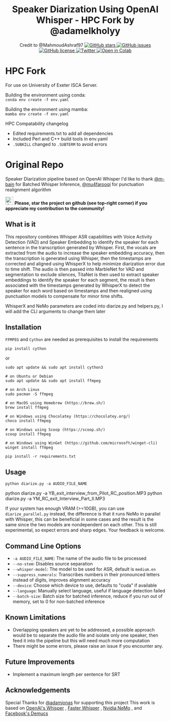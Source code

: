 <h1 align="center">Speaker Diarization Using OpenAI Whisper - HPC Fork by @adamelkholyy</h1>

<p align="center">
  Credit to @MahmoudAshraf97
  <a href="https://github.com/MahmoudAshraf97/whisper-diarization/stargazers">
    <img src="https://img.shields.io/github/stars/MahmoudAshraf97/whisper-diarization.svg?colorA=orange&colorB=orange&logo=github"
         alt="GitHub stars">
  </a>
  <a href="https://github.com/MahmoudAshraf97/whisper-diarization/issues">
        <img src="https://img.shields.io/github/issues/MahmoudAshraf97/whisper-diarization.svg"
             alt="GitHub issues">
  </a>
  <a href="https://github.com/MahmoudAshraf97/whisper-diarization/blob/master/LICENSE">
        <img src="https://img.shields.io/github/license/MahmoudAshraf97/whisper-diarization.svg"
             alt="GitHub license">
  </a>
  <a href="https://twitter.com/intent/tweet?text=&url=https%3A%2F%2Fgithub.com%2FMahmoudAshraf97%2Fwhisper-diarization">
  <img src="https://img.shields.io/twitter/url/https/github.com/MahmoudAshraf97/whisper-diarization.svg?style=social" alt="Twitter">
  </a> 
  </a>
  <a href="https://colab.research.google.com/github/MahmoudAshraf97/whisper-diarization/blob/main/Whisper_Transcription_%2B_NeMo_Diarization.ipynb">
  <img src="https://colab.research.google.com/assets/colab-badge.svg" alt="Open in Colab">
  </a>
 
</p>



# HPC Fork 
For use on University of Exeter ISCA Server.

   
Building the environment using conda:  
```conda env create -f env.yaml```  


Building the environment using mamba:  
```mamba env create -f env.yaml```  


HPC Compatability changelog
- Edited requirements.txt to add all dependencies 
- Included Perl and C++ build tools in env.yaml 
- ```.SUBKILL``` changed to ```.SUBTERM``` to avoid errors

# Original Repo
Speaker Diarization pipeline based on OpenAI Whisper
I'd like to thank [@m-bain](https://github.com/m-bain) for Batched Whisper Inference, [@mu4farooqi](https://github.com/mu4farooqi) for punctuation realignment algorithm

<img src="https://github.blog/wp-content/uploads/2020/09/github-stars-logo_Color.png" alt="drawing" width="25"/> **Please, star the project on github (see top-right corner) if you appreciate my contribution to the community!**

## What is it
This repository combines Whisper ASR capabilities with Voice Activity Detection (VAD) and Speaker Embedding to identify the speaker for each sentence in the transcription generated by Whisper. First, the vocals are extracted from the audio to increase the speaker embedding accuracy, then the transcription is generated using Whisper, then the timestamps are corrected and aligned using WhisperX to help minimize diarization error due to time shift. The audio is then passed into MarbleNet for VAD and segmentation to exclude silences, TitaNet is then used to extract speaker embeddings to identify the speaker for each segment, the result is then associated with the timestamps generated by WhisperX to detect the speaker for each word based on timestamps and then realigned using punctuation models to compensate for minor time shifts.


WhisperX and NeMo parameters are coded into diarize.py and helpers.py, I will add the CLI arguments to change them later
## Installation
`FFMPEG` and `Cython` are needed as prerequisites to install the requirements
```
pip install cython
```
or
```
sudo apt update && sudo apt install cython3
```
```
# on Ubuntu or Debian
sudo apt update && sudo apt install ffmpeg

# on Arch Linux
sudo pacman -S ffmpeg

# on MacOS using Homebrew (https://brew.sh/)
brew install ffmpeg

# on Windows using Chocolatey (https://chocolatey.org/)
choco install ffmpeg

# on Windows using Scoop (https://scoop.sh/)
scoop install ffmpeg

# on Windows using WinGet (https://github.com/microsoft/winget-cli)
winget install ffmpeg
```
```
pip install -r requirements.txt
```
## Usage 

```
python diarize.py -a AUDIO_FILE_NAME
```

python diarize.py -a YB_exit_interview_from_Pilot_RC_position.MP3
python diarize.py -a YM_RC_exit_Interview_Part_II.MP3

If your system has enough VRAM (>=10GB), you can use `diarize_parallel.py` instead, the difference is that it runs NeMo in parallel with Whisper, this can be beneficial in some cases and the result is the same since the two models are nondependent on each other. This is still experimental, so expect errors and sharp edges. Your feedback is welcome.

## Command Line Options

- `-a AUDIO_FILE_NAME`: The name of the audio file to be processed
- `--no-stem`: Disables source separation
- `--whisper-model`: The model to be used for ASR, default is `medium.en`
- `--suppress_numerals`: Transcribes numbers in their pronounced letters instead of digits, improves alignment accuracy
- `--device`: Choose which device to use, defaults to "cuda" if available
- `--language`: Manually select language, useful if language detection failed
- `--batch-size`: Batch size for batched inference, reduce if you run out of memory, set to 0 for non-batched inference

## Known Limitations
- Overlapping speakers are yet to be addressed, a possible approach would be to separate the audio file and isolate only one speaker, then feed it into the pipeline but this will need much more computation
- There might be some errors, please raise an issue if you encounter any.

## Future Improvements
- Implement a maximum length per sentence for SRT

## Acknowledgements
Special Thanks for [@adamjonas](https://github.com/adamjonas) for supporting this project
This work is based on [OpenAI's Whisper](https://github.com/openai/whisper) , [Faster Whisper](https://github.com/guillaumekln/faster-whisper) , [Nvidia NeMo](https://github.com/NVIDIA/NeMo) , and [Facebook's Demucs](https://github.com/facebookresearch/demucs)
